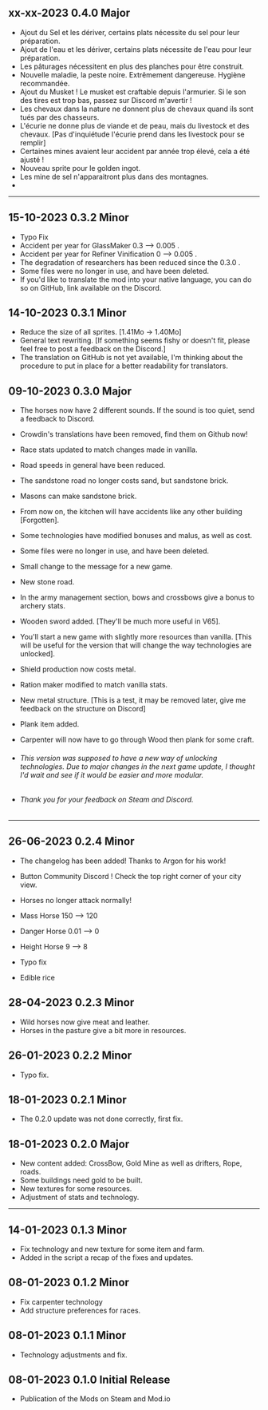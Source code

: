 ## xx-xx-2023 0.4.0 Major
- Ajout du Sel et les dériver, certains plats nécessite du sel pour leur préparation.
- Ajout de l'eau et les dériver, certains plats nécessite de l'eau pour leur préparation.
- Les pâturages nécessitent en plus des planches pour être construit.
- Nouvelle maladie, la peste noire. Extrêmement dangereuse. Hygiène recommandée.
- Ajout du Musket ! Le musket est craftable depuis l'armurier. Si le son des tires est trop bas, passez sur Discord m'avertir !
- Les chevaux dans la nature ne donnent plus de chevaux quand ils sont tués par des chasseurs.
- L'écurie ne donne plus de viande et de peau, mais du livestock et des chevaux. [Pas d'inquiétude l'écurie prend dans les livestock pour se remplir]
- Certaines mines avaient leur accident par année trop élevé, cela a été ajusté !
- Nouveau sprite pour le golden ingot.
- Les mine de sel n'apparaitront plus dans des montagnes.
- 

---
## 15-10-2023 0.3.2 Minor
- Typo Fix
- Accident per year for GlassMaker 0.3 --> 0.005 .
- Accident per year for Refiner Vinification 0 --> 0.005 .
- The degradation of researchers has been reduced since the 0.3.0 .
- Some files were no longer in use, and have been deleted.
- If you'd like to translate the mod into your native language, you can do so on GitHub, link available on the Discord.

## 14-10-2023 0.3.1 Minor
- Reduce the size of all sprites. [1.41Mo -> 1.40Mo]
- General text rewriting. [If something seems fishy or doesn't fit, please feel free to post a feedback on the Discord.]
- The translation on GitHub is not yet available, I'm thinking about the procedure to put in place for a better readability for translators.

## 09-10-2023 0.3.0 Major
- The horses now have 2 different sounds. If the sound is too quiet, send a feedback to Discord.
- Crowdin's translations have been removed, find them on Github now!
- Race stats updated to match changes made in vanilla.
- Road speeds in general have been reduced.
- The sandstone road no longer costs sand, but sandstone brick.
- Masons can make sandstone brick.
- From now on, the kitchen will have accidents like any other building [Forgotten].
- Some technologies have modified bonuses and malus, as well as cost.
- Some files were no longer in use, and have been deleted.
- Small change to the message for a new game.
- New stone road.
- In the army management section, bows and crossbows give a bonus to archery stats.
- Wooden sword added. [They'll be much more useful in V65].
- You'll start a new game with slightly more resources than vanilla. [This will be useful for the version that will change the way technologies are unlocked].
- Shield production now costs metal.
- Ration maker modified to match vanilla stats.
- New metal structure. [This is a test, it may be removed later, give me feedback on the structure on Discord]
- Plank item added.
- Carpenter will now have to go through Wood then plank for some craft.

- ###### This version was supposed to have a new way of unlocking technologies. Due to major changes in the next game update, I thought I'd wait and see if it would be easier and more modular.
- ###### Thank you for your feedback on Steam and Discord.

---
## 26-06-2023 0.2.4 Minor
- The changelog has been added! Thanks to Argon for his work!
- Button Community Discord ! Check the top right corner of your city view.


- Horses no longer attack normally!
- Mass Horse 150 --> 120
- Danger Horse 0.01 --> 0
- Height Horse 9 --> 8


- Typo fix
- Edible rice

## 28-04-2023 0.2.3 Minor
- Wild horses now give meat and leather.
- Horses in the pasture give a bit more in resources.

## 26-01-2023 0.2.2 Minor
- Typo fix.

## 18-01-2023 0.2.1 Minor
- The 0.2.0 update was not done correctly, first fix.

## 18-01-2023 0.2.0 Major
- New content added: CrossBow, Gold Mine as well as drifters, Rope, roads.
- Some buildings need gold to be built.
- New textures for some resources.
- Adjustment of stats and technology.

---
## 14-01-2023 0.1.3 Minor
- Fix technology and new texture for some item and farm.
- Added in the script a recap of the fixes and updates.

## 08-01-2023 0.1.2 Minor
- Fix carpenter technology
- Add structure preferences for races.

## 08-01-2023 0.1.1 Minor
- Technology adjustments and fix.

## 08-01-2023 0.1.0 Initial Release
- Publication of the Mods on Steam and Mod.io